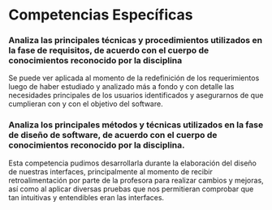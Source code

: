 # Competencias Específicas
### Analiza las principales técnicas y procedimientos utilizados en la fase de requisitos, de acuerdo con el cuerpo de conocimientos reconocido por la disciplina
Se puede ver aplicada al momento de la redefinición de los requerimientos luego de haber estudiado y analizado más a fondo y con detalle las necesidades principales de los usuarios identificados y asegurarnos de que cumplieran con y con el objetivo del software.

### Analiza los principales métodos y técnicas utilizados en la fase de diseño de software, de acuerdo con el cuerpo de conocimientos reconocido por la disciplina.
Esta competencia pudimos desarrollarla durante la elaboración del diseño de nuestras interfaces, principalmente al momento de recibir retroalimentación por parte de la profesora
para realizar cambios y mejoras, así como al aplicar diversas pruebas que nos permitieran comprobar que tan intuitivas y entendibles eran las interfaces.

